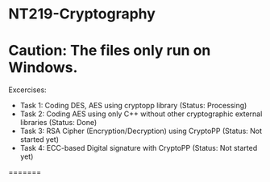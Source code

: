 # NT219-Cryptography
Caution: The files only run on Windows.
=======

Excercises: 
+ Task 1: Coding DES, AES using cryptopp library (Status: Processing)
+ Task 2: Coding AES using only C++ without other cryptographic external libraries (Status: Done)
+ Task 3: RSA Cipher (Encryption/Decryption) using CryptoPP (Status: Not started yet)
+ Task 4: ECC-based Digital signature with CryptoPP (Status: Not started yet)

=======
